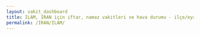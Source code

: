 ```yaml
---
layout: vakit_dashboard
title: ILAM, IRAN için iftar, namaz vakitleri ve hava durumu - ilçe/eyalet seç
permalink: /IRAN/ILAM/
---
```


<script type="text/javascript">
  var GLOBAL_COUNTRY = 'IRAN';
  var GLOBAL_CITY = 'ILAM';
  var GLOBAL_STATE = '';
  var lat = 72;
  var lon = 21;
</script>
